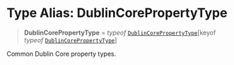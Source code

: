 # Type Alias: DublinCorePropertyType

> **DublinCorePropertyType** = *typeof* [`DublinCorePropertyType`](../variables/DublinCorePropertyType.md)\[keyof *typeof* [`DublinCorePropertyType`](../variables/DublinCorePropertyType.md)\]

Common Dublin Core property types.
